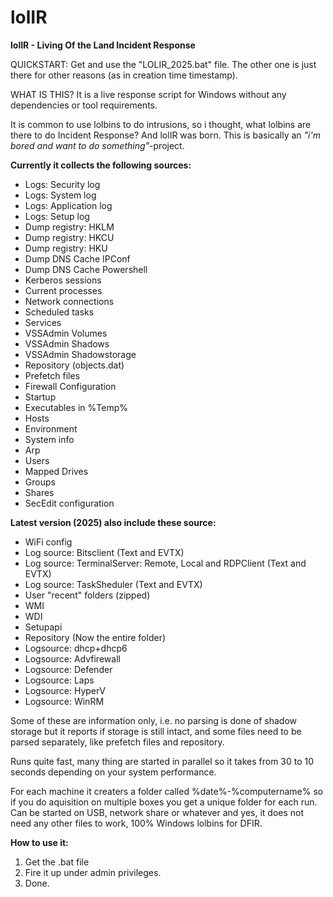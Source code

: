 # lolIR
**lolIR - Living Of the Land Incident Response**

QUICKSTART: Get and use the "LOLIR_2025.bat" file. The other one is just there for other reasons (as in creation time timestamp).

WHAT IS THIS? It is a live response script for Windows without any dependencies or tool requirements.

It is common to use lolbins to do intrusions, so i thought, what lolbins are there to do Incident Response?
And lolIR was born. This is basically an *"i'm bored and want to do something"*-project.

**Currently it collects the following sources:**

* Logs: Security log
* Logs: System log
* Logs: Application log
* Logs: Setup log
* Dump registry: HKLM
* Dump registry: HKCU
* Dump registry: HKU
* Dump DNS Cache IPConf
* Dump DNS Cache Powershell
* Kerberos sessions
* Current processes
* Network connections
* Scheduled tasks
* Services
* VSSAdmin Volumes
* VSSAdmin Shadows
* VSSAdmin Shadowstorage
* Repository (objects.dat)
* Prefetch files
* Firewall Configuration
* Startup
* Executables in %Temp%
* Hosts
* Environment
* System info
* Arp
* Users
* Mapped Drives
* Groups
* Shares
* SecEdit configuration

**Latest version (2025) also include these source:**
* WiFi config
* Log source: Bitsclient (Text and EVTX)
* Log source: TerminalServer: Remote, Local and RDPClient (Text and EVTX)
* Log source: TaskSheduler (Text and EVTX)
* User "recent" folders (zipped)
* WMI
* WDI
* Setupapi
* Repository (Now the entire folder)
* Logsource: dhcp+dhcp6
* Logsource: Advfirewall
* Logsource: Defender
* Logsource: Laps
* Logsource: HyperV
* Logsource: WinRM

Some of these are information only, i.e. no parsing is done of shadow storage but it reports if storage is still intact, and some files need to be parsed separately, like prefetch files and repository.

Runs quite fast, many thing are started in parallel so it takes from 30 to 10 seconds depending on your system performance.

For each machine it creaters a folder called %date%-%computername% so if you do aquisition on multiple boxes you get a unique folder for each run. Can be started on USB, network share or whatever and yes, it does not need any other files to work, 100% Windows lolbins for DFIR.

**How to use it:**

1. Get the .bat file
2. Fire it up under admin privileges.
3. Done.
